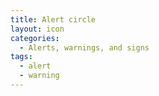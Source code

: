```yaml
---
title: Alert circle
layout: icon
categories:
  - Alerts, warnings, and signs
tags:
  - alert
  - warning
---
```

